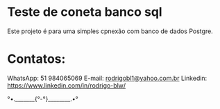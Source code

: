 # Teste de coneta banco sql

Este projeto é para uma simples cpnexão com banco de dados Postgre.

# Contatos:
WhatsApp: 51 984065069
E-mail: rodrigobl1@yahoo.com.br
Linkedin: https://www.linkedin.com/in/rodrigo-blw/

°•._______{°-°}________.•°

